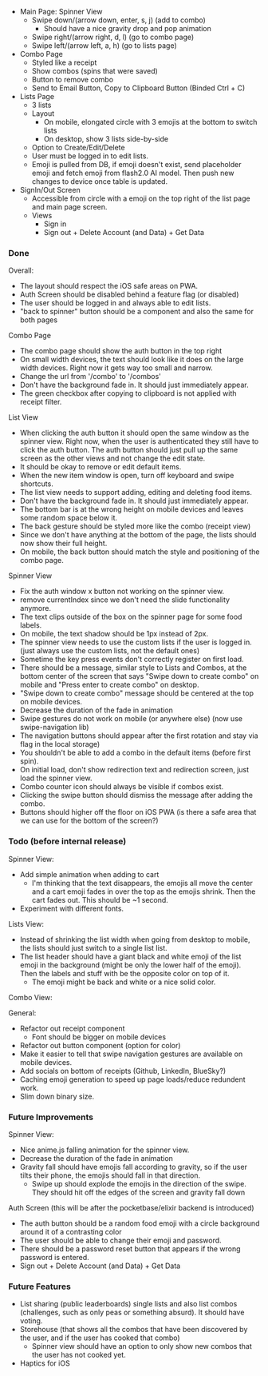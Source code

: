 - Main Page: Spinner View
	- Swipe down/(arrow down, enter, s, j) (add to combo)
		- Should have a nice gravity drop and pop animation
	- Swipe right/(arrow right, d, l) (go to combo page)
	- Swipe left/(arrow left, a, h) (go to lists page)
- Combo Page
	- Styled like a receipt
	- Show combos (spins that were saved)
	- Button to remove combo
	- Send to Email Button, Copy to Clipboard Button (Binded Ctrl + C)
- Lists Page
	- 3 lists
	- Layout
		- On mobile, elongated circle with 3 emojis at the bottom to switch lists
		- On desktop, show 3 lists side-by-side
	- Option to Create/Edit/Delete
	- User must be logged in to edit lists.
	- Emoji is pulled from DB, if emoji doesn't exist, send placeholder emoji and fetch emoji from flash2.0 AI model. Then push new changes to device once table is updated.
- SignIn/Out Screen
	- Accessible from circle with a emoji on the top right of the list page and main page screen.
	- Views
		- Sign in
		- Sign out + Delete Account (and Data) + Get Data

### Done
Overall:
- The layout should respect the iOS safe areas on PWA.
- Auth Screen should be disabled behind a feature flag (or disabled)
- The user should be logged in and always able to edit lists.
- "back to spinner" button should be a component and also the same for both pages

Combo Page
- The combo page should show the auth button in the top right
- On small width devices, the text should look like it does on the large width devices. Right now it gets way too small and narrow.
- Change the url from '/combo' to '/combos'
- Don't have the background fade in. It should just immediately appear.
- The green checkbox after copying to clipboard is not applied with receipt filter.

List View
- When clicking the auth button it should open the same window as the spinner view. Right now, when the user is authenticated they still have to click the auth button. The auth button should just pull up the same screen as the other views and not change the edit state.
- It should be okay to remove or edit default items.
- When the new item window is open, turn off keyboard and swipe shortcuts.
- The list view needs to support adding, editing and deleting food items.
- Don't have the background fade in. It should just immediately appear.
- The bottom bar is at the wrong height on mobile devices and leaves some random space below it.
- The back gesture should be styled more like the combo (receipt view)
- Since we don't have anything at the bottom of the page, the lists should now show their full height.
- On mobile, the back button should match the style and positioning of the combo page.


Spinner View
- Fix the auth window x button not working on the spinner view.
- remove currentIndex since we don't need the slide functionality anymore.
- The text clips outside of the box on the spinner page for some food labels.
- On mobile, the text shadow should be 1px instead of 2px.
- The spinner view needs to use the custom lists if the user is logged in. (just always use the custom lists, not the default ones)
- Sometime the key press events don't correctly register on first load.
- There should be a message, similar style to Lists and Combos, at the bottom center of the screen that says "Swipe down to create combo" on mobile and "Press enter to create combo" on desktop.
- "Swipe down to create combo" message should be centered at the top on mobile devices.
- Decrease the duration of the fade in animation
- Swipe gestures do not work on mobile (or anywhere else) (now use swipe-navigation lib)
- The navigation buttons should appear after the first rotation and stay via flag in the local storage)
- You shouldn't be able to add a combo in the default items (before first spin).
- On initial load, don't show redirection text and redirection screen, just load the spinner view.
- Combo counter icon should always be visible if combos exist.
- Clicking the swipe button should dismiss the message after adding the combo.
- Buttons should higher off the floor on iOS PWA (is there a safe area that we can use for the bottom of the screen?)

### Todo (before internal release)

Spinner View:
- Add simple animation when adding to cart
    - I'm thinking that the text disappears, the emojis all move the center and a cart emoji fades in over the top as the emojis shrink. Then the cart fades out. This should be ~1 second.
- Experiment with different fonts.

Lists View:
- Instead of shrinking the list width when going from desktop to mobile, the lists should just switch to a single list list.
- The list header should have a giant black and white emoji of the list emoji in the background (might be only the lower half of the emoji). Then the labels and stuff with be the opposite color on top of it.
    - The emoji might be back and white or a nice solid color.

Combo View:

General:
- Refactor out receipt component
    - Font should be bigger on mobile devices
- Refactor out button component (option for color)
- Make it easier to tell that swipe navigation gestures are available on mobile devices.
- Add socials on bottom of receipts (Github, LinkedIn, BlueSky?)
- Caching emoji generation to speed up page loads/reduce redundent work.
- Slim down binary size.



### Future Improvements
Spinner View:
- Nice anime.js falling animation for the spinner view.
- Decrease the duration of the fade in animation
- Gravity fall should have emojis fall according to gravity, so if the user tilts their phone, the emojis should fall in that direction.
   - Swipe up should explode the emojis in the direction of the swipe. They should hit off the edges of the screen and gravity fall down


Auth Screen (this will be after the pocketbase/elixir backend is introduced)
- The auth button should be a random food emoji with a circle background around it of a contrasting color
- The user should be able to change their emoji and password.
- There should be a password reset button that appears if the wrong password is entered.
- Sign out + Delete Account (and Data) + Get Data



### Future Features
- List sharing (public leaderboards) single lists and also list combos (challenges, such as only peas or something absurd). It should have voting.
- Storehouse (that shows all the combos that have been discovered by the user, and if the user has cooked that combo)
    - Spinner view should have an option to only show new combos that the user has not cooked yet.
- Haptics for iOS
